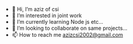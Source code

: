 - 👋 Hi, I’m aziz of csi
- 👀 I’m interested in joint work
- 🌱 I’m currently learning Node js etc...
- 💞️ I’m looking to collaborate on same projects...
- 📫 How to reach me azizcsi2002@gmail.com

<!---
azizcsi/azizcsi is a ✨ special ✨ repository because its `README.md` (this file) appears on your GitHub profile.
You can click the Preview link to take a look at your changes.
--->

